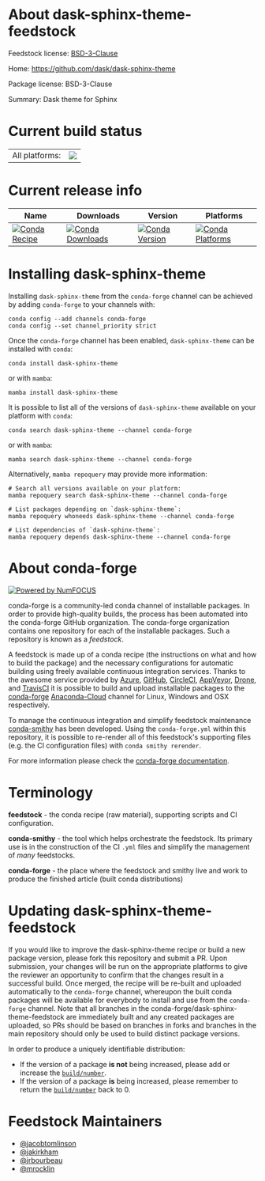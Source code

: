 About dask-sphinx-theme-feedstock
=================================

Feedstock license: [BSD-3-Clause](https://github.com/conda-forge/dask-sphinx-theme-feedstock/blob/main/LICENSE.txt)

Home: https://github.com/dask/dask-sphinx-theme

Package license: BSD-3-Clause

Summary: Dask theme for Sphinx

Current build status
====================


<table><tr><td>All platforms:</td>
    <td>
      <a href="https://dev.azure.com/conda-forge/feedstock-builds/_build/latest?definitionId=5547&branchName=main">
        <img src="https://dev.azure.com/conda-forge/feedstock-builds/_apis/build/status/dask-sphinx-theme-feedstock?branchName=main">
      </a>
    </td>
  </tr>
</table>

Current release info
====================

| Name | Downloads | Version | Platforms |
| --- | --- | --- | --- |
| [![Conda Recipe](https://img.shields.io/badge/recipe-dask--sphinx--theme-green.svg)](https://anaconda.org/conda-forge/dask-sphinx-theme) | [![Conda Downloads](https://img.shields.io/conda/dn/conda-forge/dask-sphinx-theme.svg)](https://anaconda.org/conda-forge/dask-sphinx-theme) | [![Conda Version](https://img.shields.io/conda/vn/conda-forge/dask-sphinx-theme.svg)](https://anaconda.org/conda-forge/dask-sphinx-theme) | [![Conda Platforms](https://img.shields.io/conda/pn/conda-forge/dask-sphinx-theme.svg)](https://anaconda.org/conda-forge/dask-sphinx-theme) |

Installing dask-sphinx-theme
============================

Installing `dask-sphinx-theme` from the `conda-forge` channel can be achieved by adding `conda-forge` to your channels with:

```
conda config --add channels conda-forge
conda config --set channel_priority strict
```

Once the `conda-forge` channel has been enabled, `dask-sphinx-theme` can be installed with `conda`:

```
conda install dask-sphinx-theme
```

or with `mamba`:

```
mamba install dask-sphinx-theme
```

It is possible to list all of the versions of `dask-sphinx-theme` available on your platform with `conda`:

```
conda search dask-sphinx-theme --channel conda-forge
```

or with `mamba`:

```
mamba search dask-sphinx-theme --channel conda-forge
```

Alternatively, `mamba repoquery` may provide more information:

```
# Search all versions available on your platform:
mamba repoquery search dask-sphinx-theme --channel conda-forge

# List packages depending on `dask-sphinx-theme`:
mamba repoquery whoneeds dask-sphinx-theme --channel conda-forge

# List dependencies of `dask-sphinx-theme`:
mamba repoquery depends dask-sphinx-theme --channel conda-forge
```


About conda-forge
=================

[![Powered by
NumFOCUS](https://img.shields.io/badge/powered%20by-NumFOCUS-orange.svg?style=flat&colorA=E1523D&colorB=007D8A)](https://numfocus.org)

conda-forge is a community-led conda channel of installable packages.
In order to provide high-quality builds, the process has been automated into the
conda-forge GitHub organization. The conda-forge organization contains one repository
for each of the installable packages. Such a repository is known as a *feedstock*.

A feedstock is made up of a conda recipe (the instructions on what and how to build
the package) and the necessary configurations for automatic building using freely
available continuous integration services. Thanks to the awesome service provided by
[Azure](https://azure.microsoft.com/en-us/services/devops/), [GitHub](https://github.com/),
[CircleCI](https://circleci.com/), [AppVeyor](https://www.appveyor.com/),
[Drone](https://cloud.drone.io/welcome), and [TravisCI](https://travis-ci.com/)
it is possible to build and upload installable packages to the
[conda-forge](https://anaconda.org/conda-forge) [Anaconda-Cloud](https://anaconda.org/)
channel for Linux, Windows and OSX respectively.

To manage the continuous integration and simplify feedstock maintenance
[conda-smithy](https://github.com/conda-forge/conda-smithy) has been developed.
Using the ``conda-forge.yml`` within this repository, it is possible to re-render all of
this feedstock's supporting files (e.g. the CI configuration files) with ``conda smithy rerender``.

For more information please check the [conda-forge documentation](https://conda-forge.org/docs/).

Terminology
===========

**feedstock** - the conda recipe (raw material), supporting scripts and CI configuration.

**conda-smithy** - the tool which helps orchestrate the feedstock.
                   Its primary use is in the construction of the CI ``.yml`` files
                   and simplify the management of *many* feedstocks.

**conda-forge** - the place where the feedstock and smithy live and work to
                  produce the finished article (built conda distributions)


Updating dask-sphinx-theme-feedstock
====================================

If you would like to improve the dask-sphinx-theme recipe or build a new
package version, please fork this repository and submit a PR. Upon submission,
your changes will be run on the appropriate platforms to give the reviewer an
opportunity to confirm that the changes result in a successful build. Once
merged, the recipe will be re-built and uploaded automatically to the
`conda-forge` channel, whereupon the built conda packages will be available for
everybody to install and use from the `conda-forge` channel.
Note that all branches in the conda-forge/dask-sphinx-theme-feedstock are
immediately built and any created packages are uploaded, so PRs should be based
on branches in forks and branches in the main repository should only be used to
build distinct package versions.

In order to produce a uniquely identifiable distribution:
 * If the version of a package **is not** being increased, please add or increase
   the [``build/number``](https://docs.conda.io/projects/conda-build/en/latest/resources/define-metadata.html#build-number-and-string).
 * If the version of a package **is** being increased, please remember to return
   the [``build/number``](https://docs.conda.io/projects/conda-build/en/latest/resources/define-metadata.html#build-number-and-string)
   back to 0.

Feedstock Maintainers
=====================

* [@jacobtomlinson](https://github.com/jacobtomlinson/)
* [@jakirkham](https://github.com/jakirkham/)
* [@jrbourbeau](https://github.com/jrbourbeau/)
* [@mrocklin](https://github.com/mrocklin/)


<!-- dummy commit to enable rerendering -->

